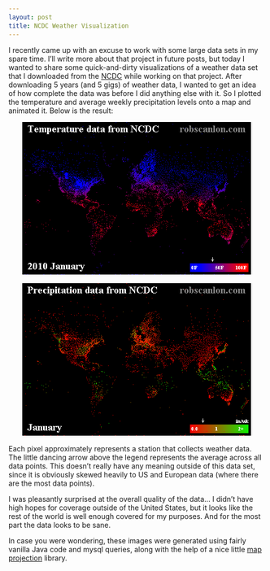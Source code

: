 ```yaml
---
layout: post
title: NCDC Weather Visualization
---
```

<p>I recently came up with an excuse to work with some large data sets in my spare time. I&#8217;ll write more about that project in future posts, but today I wanted to share some quick-and-dirty visualizations of a weather data set that I downloaded from the <a href="http://www.ncdc.noaa.gov/oa/ncdc.html">NCDC</a> while working on that project. After downloading 5 years (and 5 gigs) of weather data, I wanted to get an idea of how complete the data was before I did anything else with it. So I plotted the temperature and average weekly precipitation levels onto a map and animated it. Below is the result:</p>
<p style="text-align: center;"><a href="/blog/images/outputtempfinal.gif"><img title="2010 Global Temperatures" src="/blog/images/outputtempfinal.gif" alt="2010 Global Temperatures" /></a></p>
<p style="text-align: center;"><a href="/blog/images/outputrainfinal.gif"><img title="2005 - 2010 Average Weekly Precipitation Levels" src="/blog/images/outputrainfinal.gif" alt="2005 - 2010 Average Weekly Precipitation Levels" /></a></p>
<p>Each pixel approximately represents a station that collects weather data. The little dancing arrow above the legend represents the average across all data points. This doesn&#8217;t really have any meaning outside of this data set, since it is obviously skewed heavily to US and European data (where there are the most data points).</p>
<p>I was pleasantly surprised at the overall quality of the data&#8230; I didn&#8217;t have high hopes for coverage outside of the United States, but it looks like the rest of the world is well enough covered for my purposes. And for the most part the data looks to be sane.</p>
<p>In case you were wondering, these images were generated using fairly vanilla Java code and mysql queries, along with the help of a nice little <a href="http://www.jhlabs.com/java/maps/proj/">map projection</a> library.</p>
